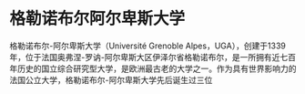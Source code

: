# 格勒诺布尔阿尔卑斯大学

格勒诺布尔-阿尔卑斯大学（Université Grenoble Alpes，UGA），创建于1339年，位于法国奥弗涅-罗讷-阿尔卑斯大区伊泽尔省格勒诺布尔，是一所拥有近七百年历史的国立综合研究型大学，是欧洲最古老的大学之一。作为具有世界影响力的法国公立大学，格勒诺布尔-阿尔卑斯大学先后诞生过三位